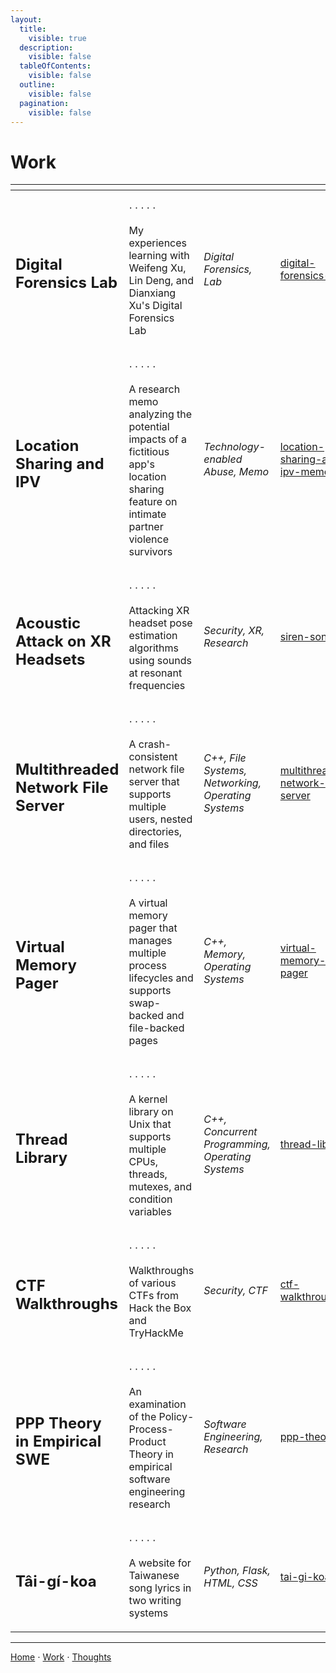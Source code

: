 ```yaml
---
layout:
  title:
    visible: true
  description:
    visible: false
  tableOfContents:
    visible: false
  outline:
    visible: false
  pagination:
    visible: false
---
```


# Work

<table data-column-title-hidden data-view="cards">
  <thead><tr><th></th><th></th><th></th><th data-hidden data-card-target data-type="content-ref"></th></tr></thead>
  <tbody>
    <tr><td><h2>Digital Forensics Lab</h2></td><td><p>⋅ ⋅ ⋅ ⋅ ⋅</p><p>My experiences learning with Weifeng Xu, Lin Deng, and Dianxiang Xu's Digital Forensics Lab</p></td><td><em>Digital Forensics, Lab</em></td><td><a href="digital-forensics-lab/README.md">digital-forensics-lab</a></td></tr>
    <tr><td><h2>Location Sharing and IPV</h2></td><td><p>⋅ ⋅ ⋅ ⋅ ⋅</p><p>A research memo analyzing the potential impacts of a fictitious app's location sharing feature on intimate partner violence survivors</p></td><td><em>Technology-enabled Abuse, Memo</em></td><td><a href="https://docs.google.com/document/d/1HeWrFK1nEcrqdzkMNlKoXD_zOEwhil2yG06Jqjrwt0c/edit?usp=sharing">location-sharing-and-ipv-memo</a></td></tr>
    <tr><td><h2>Acoustic Attack on XR Headsets</h2></td><td><p>⋅ ⋅ ⋅ ⋅ ⋅</p><p>Attacking XR headset pose estimation algorithms using sounds at resonant frequencies</p></td><td><em>Security, XR, Research</em></td><td><a href="https://arxiv.org/html/2502.08865v2">siren-song</a></td></tr>
    <tr><td><h2>Multithreaded Network File Server</h2></td><td><p>⋅ ⋅ ⋅ ⋅ ⋅</p><p>A crash-consistent network file server that supports multiple users, nested directories, and files</p></td><td><em>C++, File Systems, Networking, Operating Systems</em></td><td><a href="class-project-descriptions/multithreaded-network-file-server.md">multithreaded-network-server</a></td></tr>
    <tr><td><h2>Virtual Memory Pager</h2></td><td><p>⋅ ⋅ ⋅ ⋅ ⋅</p><p>A virtual memory pager that manages multiple process lifecycles and supports swap-backed and file-backed pages</p></td><td><em>C++, Memory, Operating Systems</em></td><td><a href="class-project-descriptions/virtual-memory-pager.md">virtual-memory-pager</a></td></tr>
    <tr><td><h2>Thread Library</h2></td><td><p>⋅ ⋅ ⋅ ⋅ ⋅</p><p>A kernel library on Unix that supports multiple CPUs, threads, mutexes, and condition variables</p></td><td><em>C++, Concurrent Programming, Operating Systems</em></td><td><a href="class-project-descriptions/thread-library.md">thread-library</a></td></tr>
    <tr><td><h2>CTF Walkthroughs</h2></td><td><p>⋅ ⋅ ⋅ ⋅ ⋅</p><p>Walkthroughs of various CTFs from Hack the Box and TryHackMe</p></td><td><em>Security, CTF</em></td><td><a href="ctf-walkthroughs/README.md">ctf-walkthroughs</a></td></tr>
    <tr><td><h2>PPP Theory in Empirical SWE</h2></td><td><p>⋅ ⋅ ⋅ ⋅ ⋅</p><p>An examination of the Policy-Process-Product Theory in empirical software engineering research</p></td><td><em>Software Engineering, Research</em></td><td><a href="https://dl.acm.org/doi/10.1145/3611643.3613075">ppp-theory</a></td></tr>
    <tr><td><h2>Tâi-gí-koa</h2></td><td><p>⋅ ⋅ ⋅ ⋅ ⋅</p><p>A website for Taiwanese song lyrics in two writing systems</p></td><td><em>Python, Flask, HTML, CSS</em></td><td><a href="https://tai-gi-koa.vercel.app/">tai-gi-koa</a></td></tr>
  </tbody>
</table>

***

[Home](https://sophiecchen.gitbook.io/sophie-chen) ⋅ [Work](https://sophiecchen.gitbook.io/sophie-chen/work) ⋅ [Thoughts](https://sophiecchen.gitbook.io/sophie-chen/thoughts)